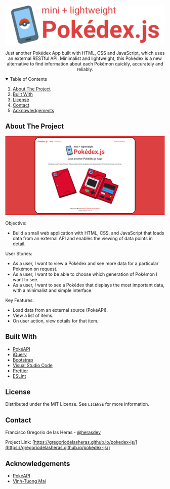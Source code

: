 <!-- PROJECT LOGO -->
<br />
<p align="center">
  <a href="https://gregoriodelasheras.github.io/pokedex-js/">
    <img src="img/logo-readme.svg" alt="Logo" width="600">
  </a>
  <p align="center">
    Just another Pokédex App built with HTML, CSS and JavaScript, which uses an external RESTful API. Minimalist and lightweight, this Pokédex is a new alternative to find information about each Pokémon quickly, accurately and reliably.
  </p>
</p>

<!-- TABLE OF CONTENTS -->
<details open="open">
  <summary>Table of Contents</summary>
  <ol>
    <li><a href="#about-the-project">About The Project</a></li>
    <li><a href="#built-with">Built With</a></li>
    <li><a href="#license">License</a></li>
    <li><a href="#contact">Contact</a></li>
    <li><a href="#acknowledgements">Acknowledgements</a></li>
  </ol>
</details>

<!-- ABOUT THE PROJECT -->
## About The Project

<p align="center">
  <img src="img/screenshot-app.png" alt="App Screenshot">
</p>

Objective:
- Build a small web application with HTML, CSS, and JavaScript that loads data from an external API and enables the viewing of data points in detail.

User Stories:
- As a user, I want to view a Pokédex and see more data for a particular Pokémon on request.
- As a user, I want to be able to choose which generation of Pokémon I want to see.
- As a user, I want to see a Pokédex that displays the most important data, with a minimalist and simple interface.

Key Features: 
- Load data from an external source (PokéAPI).
- View a list of items.
- On user action, view details for that item.

## Built With

- [PokéAPI](https://github.com/PokeAPI/pokeapi)
- [jQuery](https://jquery.com/)
- [Bootstrap](https://getbootstrap.com/)
- [Visual Studio Code](https://code.visualstudio.com/)
- [Prettier](https://prettier.io/)
- [ESLint](https://eslint.org/)

## License

Distributed under the MIT License. See `LICENSE` for more information.

<!-- CONTACT -->
## Contact

Francisco Gregorio de las Heras - [@herasdev](https://twitter.com/herasdev)

Project Link: [https://gregoriodelasheras.github.io/pokedex-js/](https://gregoriodelasheras.github.io/pokedex-js/)

<!-- ACKNOWLEDGEMENTS -->
## Acknowledgements

* [PokéAPI](https://github.com/PokeAPI/pokeapi)
* [Vinh-Tuong Mai](https://github.com/mvtuong)
